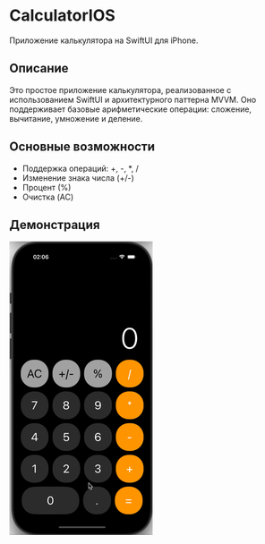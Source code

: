 # CalculatorIOS

Приложение калькулятора на SwiftUI для iPhone.

## Описание

Это простое приложение калькулятора, реализованное с использованием SwiftUI и архитектурного паттерна MVVM. Оно поддерживает базовые арифметические операции: сложение, вычитание, умножение и деление. 

## Основные возможности

- Поддержка операций: +, -, *, /
- Изменение знака числа (+/-)
- Процент (%)
- Очистка (AC)

## Демонстрация

![CalculatorIOS](Previews.gif)

